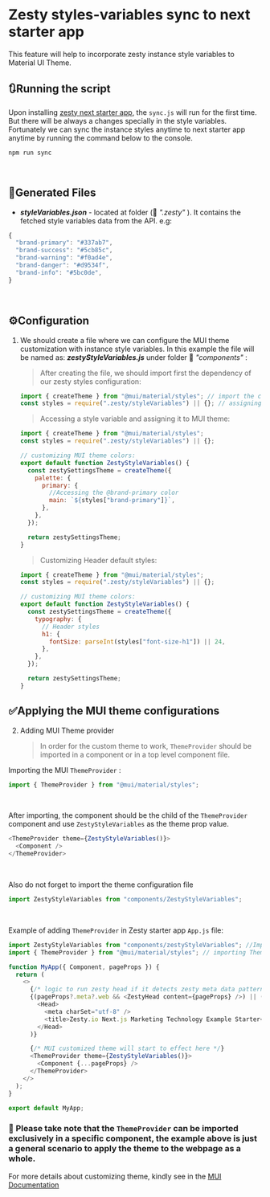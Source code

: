 # Zesty styles-variables sync to next starter app

This feature will help to incorporate zesty instance style variables to Material UI Theme.

## 🔃Running the script

Upon installing [zesty next starter app](https://github.com/zesty-io/nextjs-starter), the `sync.js` will run for the first time. But there will be always a changes specially in the style variables. Fortunately we can sync the instance styles anytime to next starter app anytime by running the command below to the console.

```
npm run sync
```

<br>

## 📃Generated Files

- **_styleVariables.json_** - located at folder (📁 _".zesty"_ ). It contains the fetched style variables data from the API.
  e.g:

```javascript
{
  "brand-primary": "#337ab7",
  "brand-success": "#5cb85c",
  "brand-warning": "#f0ad4e",
  "brand-danger": "#d9534f",
  "brand-info": "#5bc0de",
}
```

<br>

## ⚙️Configuration

1. We should create a file where we can configure the MUI theme customization with instance style variables. In this example the file will be named as:
   _**zestyStyleVariables.js**_ under folder 📁 _"components"_ : <br>

   > After creating the file, we should import first the dependency of our zesty styles configuration:

   ```javascript
   import { createTheme } from "@mui/material/styles"; // import the createTheme from MUI
   const styles = require(".zesty/styleVariables") || {}; // assigning the styleVariables.json to the "styles" variable
   ```

   > Accessing a style variable and assigning it to MUI theme:

   ```javascript
   import { createTheme } from "@mui/material/styles";
   const styles = require(".zesty/styleVariables") || {};

   // customizing MUI theme colors:
   export default function ZestyStyleVariables() {
     const zestySettingsTheme = createTheme({
       palette: {
         primary: {
           //Accessing the @brand-primary color
           main: `${styles["brand-primary"]}`,
         },
       },
     });

     return zestySettingsTheme;
   }
   ```

   > Customizing Header default styles:

   ```javascript
   import { createTheme } from "@mui/material/styles";
   const styles = require(".zesty/styleVariables") || {};

   // customizing MUI theme colors:
   export default function ZestyStyleVariables() {
     const zestySettingsTheme = createTheme({
       typography: {
         // Header styles
         h1: {
           fontSize: parseInt(styles["font-size-h1"]) || 24,
         },
       },
     });

     return zestySettingsTheme;
   }
   ```

## ✅Applying the MUI theme configurations

2. Adding MUI Theme provider
   > In order for the custom theme to work, `ThemeProvider` should be imported in a component or in a top level component file.

Importing the MUI `ThemeProvider` :

```javascript
import { ThemeProvider } from "@mui/material/styles";
```

<br>

After importing, the component should be the child of the `ThemeProvider` component and use `ZestyStyleVariables` as the theme prop value.

```javascript
<ThemeProvider theme={ZestyStyleVariables()}>
  <Component />
</ThemeProvider>
```

<br>

Also do not forget to import the theme configuration file

```javascript
import ZestyStyleVariables from "components/ZestyStyleVariables";
```

<br>

Example of adding `ThemeProvider` in Zesty starter app `App.js` file:

```javascript
import ZestyStyleVariables from "components/zestyStyleVariables"; //Importing the custom theme config from the zestyStyleVariables.js
import { ThemeProvider } from "@mui/material/styles"; // importing ThemeProvider from MUI styles

function MyApp({ Component, pageProps }) {
  return (
    <>
      {/* logic to run zesty head if it detects zesty meta data patterns in props, else load alternate head for you to edit */}
      {(pageProps?.meta?.web && <ZestyHead content={pageProps} />) || (
        <Head>
          <meta charSet="utf-8" />
          <title>Zesty.io Next.js Marketing Technology Example Starter</title>
        </Head>
      )}

      {/* MUI customized theme will start to effect here */}
      <ThemeProvider theme={ZestyStyleVariables()}>
        <Component {...pageProps} />
      </ThemeProvider>
    </>
  );
}

export default MyApp;
```

### 📝 Please take note that the `ThemeProvider` can be imported exclusively in a specific component, the example above is just a general scenario to apply the theme to the webpage as a whole.

For more details about customizing theme, kindly see in the [MUI Documentation](https://mui.com/material-ui/customization/theming/)
